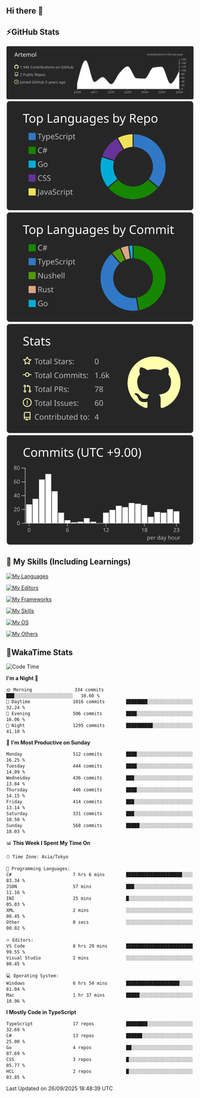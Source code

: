 ## Hi there 👋
<!--
**Artemol/Artemol** is a ✨ _special_ ✨ repository because its `README.md` (this file) appears on your GitHub profile.

Here are some ideas to get you started:

- 🔭 I’m currently working on ...
- 🌱 I’m currently learning ...
- 👯 I’m looking to collaborate on ...
- 🤔 I’m looking for help with ...
- 💬 Ask me about ...
- 📫 How to reach me: ...
- 😄 Pronouns: ...
- ⚡ Fun fact: ...
-->

## ⚡GitHub Stats
[![](https://raw.githubusercontent.com/Artemol/Artemol/main/profile-summary-card-output/apprentice/0-profile-details.svg)](https://github.com/vn7n24fzkq/github-profile-summary-cards)
[![](https://raw.githubusercontent.com/Artemol/Artemol/main/profile-summary-card-output/apprentice/1-repos-per-language.svg)](https://github.com/vn7n24fzkq/github-profile-summary-cards) [![](https://raw.githubusercontent.com/Artemol/Artemol/main/profile-summary-card-output/apprentice/2-most-commit-language.svg)](https://github.com/vn7n24fzkq/github-profile-summary-cards)
[![](https://raw.githubusercontent.com/Artemol/Artemol/main/profile-summary-card-output/apprentice/3-stats.svg)](https://github.com/vn7n24fzkq/github-profile-summary-cards) [![](https://raw.githubusercontent.com/Artemol/Artemol/main/profile-summary-card-output/apprentice/4-productive-time.svg)](https://github.com/vn7n24fzkq/github-profile-summary-cards)

## 🌱 My Skills (Including Learnings)

<!--
### Languages
-->
[![My Languages](https://skillicons.dev/icons?i=ts,py,cs,dotnet,rust,go,c,matlab,css)](https://skillicons.dev)

<!--
### Editors
-->
[![My Editors](https://skillicons.dev/icons?i=vscode,neovim,vim,visualstudio,idea)](https://skillicons.dev)

<!--
### Frameworks
-->
[![My Frameworks](https://skillicons.dev/icons?i=react,nestjs,vite,tailwind,tauri,electron,remix,nextjs,fastapi)](https://skillicons.dev)

<!--
### Tools
-->
[![My Skills](https://skillicons.dev/icons?i=git,nodejs,docker,unity,postman,bun,discord,cloudflare,bash,prometheus,grafana,obsidian)](https://skillicons.dev)

<!--
### OS
-->
[![My OS](https://skillicons.dev/icons?i=windows,ubuntu)](https://skillicons.dev)

<!--
### Others
-->
[![My Others](https://skillicons.dev/icons?i=github,raspberrypi,gcp)](https://skillicons.dev)

## 💬WakaTime Stats
<!--START_SECTION:waka-->
![Code Time](http://img.shields.io/badge/Code%20Time-650%20hrs%206%20mins-blue)

**I'm a Night 🦉** 

```text
🌞 Morning                334 commits         ███░░░░░░░░░░░░░░░░░░░░░░   10.60 % 
🌆 Daytime                1016 commits        ████████░░░░░░░░░░░░░░░░░   32.24 % 
🌃 Evening                506 commits         ████░░░░░░░░░░░░░░░░░░░░░   16.06 % 
🌙 Night                  1295 commits        ██████████░░░░░░░░░░░░░░░   41.10 % 
```
📅 **I'm Most Productive on Sunday** 

```text
Monday                   512 commits         ████░░░░░░░░░░░░░░░░░░░░░   16.25 % 
Tuesday                  444 commits         ████░░░░░░░░░░░░░░░░░░░░░   14.09 % 
Wednesday                436 commits         ███░░░░░░░░░░░░░░░░░░░░░░   13.84 % 
Thursday                 446 commits         ████░░░░░░░░░░░░░░░░░░░░░   14.15 % 
Friday                   414 commits         ███░░░░░░░░░░░░░░░░░░░░░░   13.14 % 
Saturday                 331 commits         ███░░░░░░░░░░░░░░░░░░░░░░   10.50 % 
Sunday                   568 commits         █████░░░░░░░░░░░░░░░░░░░░   18.03 % 
```


📊 **This Week I Spent My Time On** 

```text
🕑︎ Time Zone: Asia/Tokyo

💬 Programming Languages: 
C#                       7 hrs 6 mins        █████████████████████░░░░   83.34 % 
JSON                     57 mins             ███░░░░░░░░░░░░░░░░░░░░░░   11.16 % 
INI                      25 mins             █░░░░░░░░░░░░░░░░░░░░░░░░   05.03 % 
XML                      2 mins              ░░░░░░░░░░░░░░░░░░░░░░░░░   00.45 % 
Other                    0 secs              ░░░░░░░░░░░░░░░░░░░░░░░░░   00.02 % 

🔥 Editors: 
VS Code                  8 hrs 29 mins       █████████████████████████   99.55 % 
Visual Studio            2 mins              ░░░░░░░░░░░░░░░░░░░░░░░░░   00.45 % 

💻 Operating System: 
Windows                  6 hrs 54 mins       ████████████████████░░░░░   81.04 % 
Mac                      1 hr 37 mins        █████░░░░░░░░░░░░░░░░░░░░   18.96 % 
```

**I Mostly Code in TypeScript** 

```text
TypeScript               17 repos            ████████░░░░░░░░░░░░░░░░░   32.69 % 
C#                       13 repos            ██████░░░░░░░░░░░░░░░░░░░   25.00 % 
Go                       4 repos             ██░░░░░░░░░░░░░░░░░░░░░░░   07.69 % 
CSS                      3 repos             █░░░░░░░░░░░░░░░░░░░░░░░░   05.77 % 
HCL                      2 repos             █░░░░░░░░░░░░░░░░░░░░░░░░   03.85 % 
```




 Last Updated on 26/09/2025 18:48:39 UTC
<!--END_SECTION:waka-->
